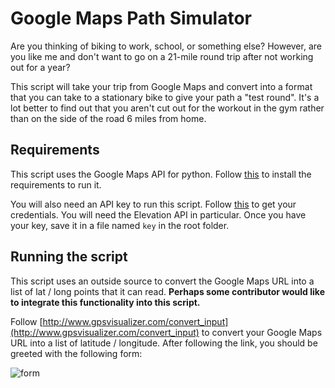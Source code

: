 # Google Maps Path Simulator
Are you thinking of biking to work, school, or something else? However, are you like me and
don't want to go on a 21-mile round trip after not working out for a year? 

This script will take your trip from Google Maps and convert into a format that you can take
to a stationary bike to give your path a "test round". It's a lot better to find out that
you aren't cut out for the workout in the gym rather than on the side of the road 6 miles
from home.

## Requirements
This script uses the Google Maps API for python. Follow 
[this](https://github.com/googlemaps/google-maps-services-python#installation) to install
the requirements to run it. 

You will also need an API key to run this script. Follow 
[this](https://github.com/googlemaps/google-maps-services-python#api-keys) to get your
credentials. You will need the Elevation API in particular. Once you have your key, save it
in a file named `key` in the root folder.

## Running the script
This script uses an outside source to convert the Google Maps URL into a list of lat / long
points that it can read. **Perhaps some contributor would like to integrate this
functionality into this script.**

Follow [http://www.gpsvisualizer.com/convert_input](http://www.gpsvisualizer.com/convert_input)
to convert your Google Maps URL into a list of latitude / longitude. After following the
link, you should be greeted with the following form:

![form](https://i.imgur.com/46loKc2.png)
